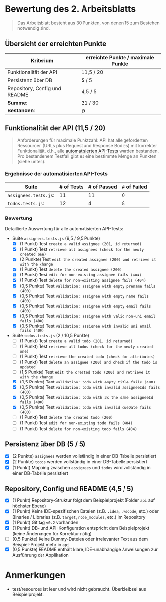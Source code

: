 # Bewertung des 2. Arbeitsblatts

> Das Arbeitsblatt besteht aus 30 Punkten, von denen 15 zum Bestehen notwendig sind.

## Übersicht der erreichten Punkte

| Kriterium                     | erreichte Punkte / maximale Punkte |
| ----------------------------- | ---------------------------------- |
| Funktionalität der API        | 11,5 / 20                            |
| Persistenz über DB            | 5 / 5                             |
| Repository, Config und README | 4,5 / 5                             |
| **Summe**:                    | 21 / 30                            |
| **Bestanden**:                | ja                      |

## Funktionalität der API (11,5 / 20)
> Anforderungen für maximale Punktzahl: API hat alle geforderten Ressourcen (URLs plus Request und Response Bodies) mit korrekter Funktionalität, d.h., alle [automatisierten API-Tests](https://github.tik.uni-stuttgart.de/justus-bogner/pe2-api-tests-ex2) wurden bestanden.
> Pro bestandenem Testfall gibt es eine bestimmte Menge an Punkten (siehe unten).

### Ergebnisse der automatisierten API-Tests

| Suite                 | # of Tests | # of Passed | # of Failed |
| --------------------- | ---------- | ----------- | ----------- |
| `assignees.tests.js`: | 11         | 11          | 0           |
| `todos.tests.js`:     | 12         | 4          | 8           |


### Bewertung

Detaillierte Auswertung für alle automatisierten API-Tests:

- Suite `assignees.tests.js` (9,5 / 9,5 Punkte)
  - [x] (1 Punkt) Test `create a valid assignee (201, id returned)`
  - [x] (1 Punkt) Test `retrieve all assignees (check for the newly created one)`
  - [x] (2 Punkte) Test `edit the created assignee (200) and retrieve it with the change`
  - [x] (1 Punkt) Test `delete the created assignee (200)`
  - [x] (1 Punkt) Test `edit for non-existing assignee fails (404)`
  - [x] (1 Punkt) Test `delete for non-existing assignee fails (404)`
  - [x] (0,5 Punkte) Test `validation: assignee with empty prename fails (400)`
  - [x] (0,5 Punkte) Test `validation: assignee with empty name fails (400)`
  - [x] (0,5 Punkte) Test `validation: assignee with empty email fails (400)`
  - [x] (0,5 Punkte) Test `validation: assignee with valid non-uni email fails (400)`
  - [x] (0,5 Punkte) Test `validation: assignee with invalid uni email fails (400)`
- Suite `todos.tests.js` (2 / 10,5 Punkte)
  - [ ] (1 Punkt) Test `create a valid todo (201, id returned)`
  - [ ] (1 Punkt) Test `retrieve all todos (check for the newly created one)`
  - [ ] (1 Punkt) Test `retrieve the created todo (check for attributes)`
  - [ ] (1 Punkt) Test `delete an assignee (200) and check if the todo is updated`
  - [ ] (1,5 Punkte) Test `edit the created todo (200) and retrieve it with the change`
  - [x] (0,5 Punkte) Test `validation: todo with empty title fails (400)`
  - [x] (0,5 Punkte) Test `validation: todo with invalid assigneeIds fails (400)`
  - [x] (0,5 Punkte) Test `validation: todo with 3x the same assigneeId fails (400)`
  - [x] (0,5 Punkte) Test `validation: todo with invalid dueDate fails (400)`
  - [ ] (1 Punkt) Test `delete the created todo (200)`
  - [ ] (1 Punkt) Test `edit for non-existing todo fails (404)`
  - [ ] (1 Punkt) Test `delete for non-existing todo fails (404)`

## Persistenz über DB (5 / 5)

- [x] (2 Punkte) `assignees` werden vollständig in einer DB-Tabelle persistiert
- [x] (2 Punkte) `todos` werden vollständig in einer DB-Tabelle persistiert
- [x] (1 Punkt) Mapping zwischen `assignees` und `todos` wird vollständig in einer DB-Tabelle persistiert

## Repository, Config und README (4,5 / 5)

- [x] (1 Punkt) Repository-Struktur folgt dem Beispielprojekt (Folder `api` auf höchster Ebene)
- [x] (1 Punkt) Keine IDE-spezifischen Dateien (z.B. `.idea`, `.vscode`, etc.) oder Binaries / Libraries (z.B. `target`, `node_modules`, etc.) im Repository
- [x] (1 Punkt) Git tag `v0.2` vorhanden
- [x] (1 Punkt) DB- und API-Konfiguration entspricht dem Beispielprojekt (keine Änderungen für Korrektur nötig)
- [ ] (0,5 Punkte) Keine Dummy-Dateien oder irrelevanter Text aus dem Beispiel-Projekt mehr in `api`
- [x] (0,5 Punkte) README enthält klare, IDE-unabhängige Anweisungen zur Ausführung der Applikation

# Anmerkungen 

- test/resources ist leer und wird nicht gebraucht. Überbleibsel aus Beispielprojekt.
